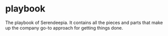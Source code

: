 # playbook
The playbook of Serendeepia. It contains all the pieces and parts that make up the company go-to approach for getting things done.
